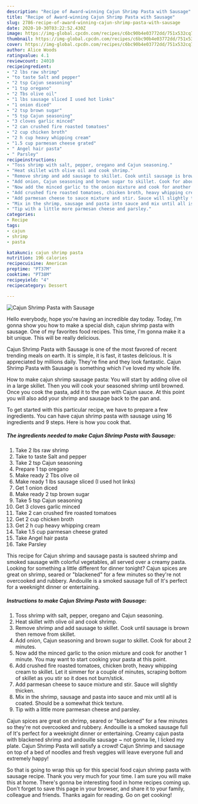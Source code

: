```yaml
---
description: "Recipe of Award-winning Cajun Shrimp Pasta with Sausage"
title: "Recipe of Award-winning Cajun Shrimp Pasta with Sausage"
slug: 2786-recipe-of-award-winning-cajun-shrimp-pasta-with-sausage
date: 2020-10-30T03:22:52.430Z
image: https://img-global.cpcdn.com/recipes/c6bc90b4e03772dd/751x532cq70/cajun-shrimp-pasta-with-sausage-recipe-main-photo.jpg
thumbnail: https://img-global.cpcdn.com/recipes/c6bc90b4e03772dd/751x532cq70/cajun-shrimp-pasta-with-sausage-recipe-main-photo.jpg
cover: https://img-global.cpcdn.com/recipes/c6bc90b4e03772dd/751x532cq70/cajun-shrimp-pasta-with-sausage-recipe-main-photo.jpg
author: Alice Woods
ratingvalue: 4.1
reviewcount: 24010
recipeingredient:
- "2 lbs raw shrimp"
- "to taste Salt and pepper"
- "2 tsp Cajun seasoning"
- "1 tsp oregano"
- "2 Tbs olive oil"
- "1 lbs sausage sliced I used hot links"
- "1 onion diced"
- "2 tsp brown sugar"
- "5 tsp Cajun seasoning"
- "3 cloves garlic minced"
- "2 can crushed fire roasted tomatoes"
- "2 cup chicken broth"
- "2 h cup heavy whipping cream"
- "1.5 cup parmesan cheese grated"
- " Angel hair pasta"
- " Parsley"
recipeinstructions:
- "Toss shrimp with salt, pepper, oregano and Cajun seasoning."
- "Heat skillet with olive oil and cook shrimp."
- "Remove shrimp and add sausage to skillet. Cook until sausage is brown then remove from skillet."
- "Add onion, Cajun seasoning and brown sugar to skillet. Cook for about 2 minutes."
- "Now add the minced garlic to the onion mixture and cook for another 1 minute. You may want to start cooking your pasta at this point."
- "Add crushed fire roasted tomatoes, chicken broth, heavy whipping cream to skillet. Let it simmer for a couple of minutes, scraping bottom of skillet as you stir so it does not burn/stick."
- "Add parmesan cheese to sauce mixture and stir. Sauce will slightly thicken."
- "Mix in the shrimp, sausage and pasta into sauce and mix until all is coated. Should be a somewhat thick texture."
- "Tip with a little more parmesan cheese and parsley."
categories:
- Recipe
tags:
- cajun
- shrimp
- pasta

katakunci: cajun shrimp pasta 
nutrition: 196 calories
recipecuisine: American
preptime: "PT37M"
cooktime: "PT38M"
recipeyield: "4"
recipecategory: Dessert

---
```



![Cajun Shrimp Pasta with Sausage](https://img-global.cpcdn.com/recipes/c6bc90b4e03772dd/751x532cq70/cajun-shrimp-pasta-with-sausage-recipe-main-photo.jpg)

Hello everybody, hope you're having an incredible day today. Today, I'm gonna show you how to make a special dish, cajun shrimp pasta with sausage. One of my favorites food recipes. This time, I'm gonna make it a bit unique. This will be really delicious.

Cajun Shrimp Pasta with Sausage is one of the most favored of recent trending meals on earth. It is simple, it is fast, it tastes delicious. It is appreciated by millions daily. They're fine and they look fantastic. Cajun Shrimp Pasta with Sausage is something which I've loved my whole life.

How to make cajun shrimp sausage pasta: You will start by adding olive oil in a large skillet. Then you will cook your seasoned shrimp until browned. Once you cook the pasta, add it to the pan with Cajun sauce. At this point you will also add your shrimp and sausage back to the pan and.


To get started with this particular recipe, we have to prepare a few ingredients. You can have cajun shrimp pasta with sausage using 16 ingredients and 9 steps. Here is how you cook that.

<!--inarticleads1-->

##### The ingredients needed to make Cajun Shrimp Pasta with Sausage:

1. Take 2 lbs raw shrimp
1. Take to taste Salt and pepper
1. Take 2 tsp Cajun seasoning
1. Prepare 1 tsp oregano
1. Make ready 2 Tbs olive oil
1. Make ready 1 lbs sausage sliced (I used hot links)
1. Get 1 onion diced
1. Make ready 2 tsp brown sugar
1. Take 5 tsp Cajun seasoning
1. Get 3 cloves garlic minced
1. Take 2 can crushed fire roasted tomatoes
1. Get 2 cup chicken broth
1. Get 2 h cup heavy whipping cream
1. Take 1.5 cup parmesan cheese grated
1. Take  Angel hair pasta
1. Take  Parsley


This recipe for Cajun shrimp and sausage pasta is sauteed shrimp and smoked sausage with colorful vegetables, all served over a creamy pasta. Looking for something a little different for dinner tonight? Cajun spices are great on shrimp, seared or &#34;blackened&#34; for a few minutes so they&#39;re not overcooked and rubbery. Andouille is a smoked sausage full of It&#39;s perfect for a weeknight dinner or entertaining. 

<!--inarticleads2-->

##### Instructions to make Cajun Shrimp Pasta with Sausage:

1. Toss shrimp with salt, pepper, oregano and Cajun seasoning.
1. Heat skillet with olive oil and cook shrimp.
1. Remove shrimp and add sausage to skillet. Cook until sausage is brown then remove from skillet.
1. Add onion, Cajun seasoning and brown sugar to skillet. Cook for about 2 minutes.
1. Now add the minced garlic to the onion mixture and cook for another 1 minute. You may want to start cooking your pasta at this point.
1. Add crushed fire roasted tomatoes, chicken broth, heavy whipping cream to skillet. Let it simmer for a couple of minutes, scraping bottom of skillet as you stir so it does not burn/stick.
1. Add parmesan cheese to sauce mixture and stir. Sauce will slightly thicken.
1. Mix in the shrimp, sausage and pasta into sauce and mix until all is coated. Should be a somewhat thick texture.
1. Tip with a little more parmesan cheese and parsley.


Cajun spices are great on shrimp, seared or &#34;blackened&#34; for a few minutes so they&#39;re not overcooked and rubbery. Andouille is a smoked sausage full of It&#39;s perfect for a weeknight dinner or entertaining. Creamy cajun pasta with blackened shrimp and andouille sausage ~ not gonna lie, I licked my plate. Cajun Shrimp Pasta will satisfy a crowd! Cajun Shrimp and sausage on top of a bed of noodles and fresh veggies will leave everyone full and extremely happy! 

So that is going to wrap this up for this special food cajun shrimp pasta with sausage recipe. Thank you very much for your time. I am sure you will make this at home. There's gonna be interesting food in home recipes coming up. Don't forget to save this page in your browser, and share it to your family, colleague and friends. Thanks again for reading. Go on get cooking!
